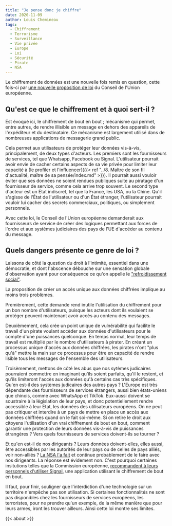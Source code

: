 ```yaml
---
title: "Je pense donc je chiffre"
date: 2020-11-09
author: Louis Chemineau
tags:
  - Chiffrement
  - Terrorisme
  - Surveillance
  - Vie privée
  - Europe
  - Loi
  - Sécurité
  - Pirate
  - NSA
---
```


Le chiffrement de données est une nouvelle fois remis en question, cette fois-ci par [une nouvelle proposition de loi](https://www.statewatch.org/media/1434/eu-council-draft-declaration-against-encryption-12143-20.pdf) du Conseil de l'Union européenne.

## Qu'est ce que le chiffrement et à quoi sert-il ?

Est évoqué ici, le chiffrement de bout en bout ; mécanisme qui permet, entre autres, de rendre illisible un message en dehors des appareils de l'expéditeur et du destinataire. Ce mécanisme est largement utilisé dans de nombreuses applications de messagerie grand public.

Cela permet aux utilisateurs de protéger leur données vis-à-vis, principalement, de deux types d'acteurs. Les premiers sont les fournisseurs de services, tel que Whatsapp, Facebook ou Signal. L'utilisateur pourrait avoir envie de cacher certains aspects de sa vie privée pour limiter leur capacité à [le profiler et l'influencer]({{< ref "../8. Maître de son fil d'actualité, maître de sa pensée/index.md" >}}). Il pourrait aussi vouloir éviter que ses données ne soient rendues publiques suite au piratage d'un fournisseur de service, comme cela arrive trop souvent. Le second type d'acteur est un État indiscret, tel que la France, les USA, ou la Chine. Qu'il s'agisse de l'État de l'utilisateur ou d'un État étranger, l'utilisateur pourrait vouloir lui cacher des secrets commerciaux, politiques, ou simplement personnels.

Avec cette loi, le Conseil de l'Union européenne demanderait aux fournisseurs de service de créer des logiques permettant aux forces de l'ordre et aux systèmes judiciaires des pays de l'UE d'accéder au contenu du message.

## Quels dangers présente ce genre de loi ?

Laissons de côté la question du droit à l'intimité, essentiel dans une démocratie, et dont l'abscence débouche sur une sensation globale d'observation ayant pour conséquence ce qu'on appelle le ["refroidissement social"](https://socialcooling.com).

La proposition de créer un accès unique aux données chiffrées implique au moins trois problèmes.

Premièrement, cette demande rend inutile l'utilisation du chiffrement pour un bon nombre d'utilisateurs, puisque les acteurs dont ils voulaient se protéger peuvent maintenant avoir accès au contenu des messages.

Deuxièmement, cela crée un point unique de vulnérabilité qui facilite le travail d'un pirate voulant accèder aux données d'utilisateurs pour le compte d'une puissances quelconque. En temps normal, leur temps de travail est multiplié par le nombre d'utilisateurs à pirater. En créant un processus unique d'accès aux données chiffrées, les pirates n'ont "plus qu'à" mettre la main sur ce processus pour être en capacité de rendre lisible tous les messages de l'ensemble des utilisateurs.

Troisèmement, mettons de côté les abus que nos sytèmes judicaires pourraient commettre en imaginant qu'ils soient parfaits, qu'il le restent, et qu'ils limiteront l'accès aux données qu'à certains cas très spécifiques. Qu'en est-il des systèmes judicaires des autres pays ? L'Europe est très dépendante des fournisseurs de services étrangers, aussi bien états-uniens que chinois, comme avec WhatsApp et TikTok. Eux-aussi doivent se soustraire à la législation de leur pays, et donc potentiellement rendre accessible à leur État, les données des utilisateurs européens. On ne peut pas critiquer et interdire à un pays de mettre en place un accès aux données chiffrées quand on le fait soi-même. Si on retire le droit aux citoyens l'utilisation d'un vrai chiffrement de bout en bout, comment garantir une protection de leurs données vis-à-vis de puissances étrangères ? Vers quels fournisseurs de services doivent-ils se tourner ?

Et qu'en est-il de nos dirigeants ? Leurs données doivent-elles, elles aussi, être accessibles par les autorités de leur pays ou de celles de pays alliés, voir non-alliés ? [La NSA l'a fait](https://www.europe1.fr/international/la-nsa-a-espionne-angela-merkel-et-dautres-leaders-europeens-2675179) et continue probablement de le faire avec nos dirigeants. La réponse est évidement non. C'est pourquoi certaines insitutions telles que la Commission européenne, [recommandent à leurs personnels d'utiliser Signal](https://www.numerama.com/tech/607720-la-commission-europeenne-adopte-signal-sauf-pour-les-discussions-tres-sensibles.html), une application utilisant le chiffrement de bout en bout.

Il faut, pour finir, souligner que l'interdiction d'une technologie sur un territoire n'empêche pas son utilisation. Si certaines fonctionnalités ne sont pas disponibles chez les fournisseurs de services européens, les terroristes, pour ne prendre qu'un exemple, de la même manière que pour leurs armes, iront les trouver ailleurs. Ainsi cette loi montre ses limites.

{{< about >}}
